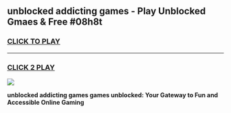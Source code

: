 
## unblocked addicting games - Play Unblocked Gmaes & Free #08h8t
<h3>
<a href="https://premium.freeplayer.one?title=unblocked_addicting_games&ref=03M">CLICK TO PLAY</a></h3>
<hr>

<h3>
<a href="https://premium.freeplayer.one?title=unblocked_addicting_games&ref=03M">CLICK 2 PLAY</a>
  
</h3>

<a href="https://premium.freeplayer.one?title=unblocked_addicting_games&ref=03M"><img src="https://clearcache.store/games.png"></a>


**unblocked addicting games games unblocked: Your Gateway to Fun and Accessible Online Gaming**
